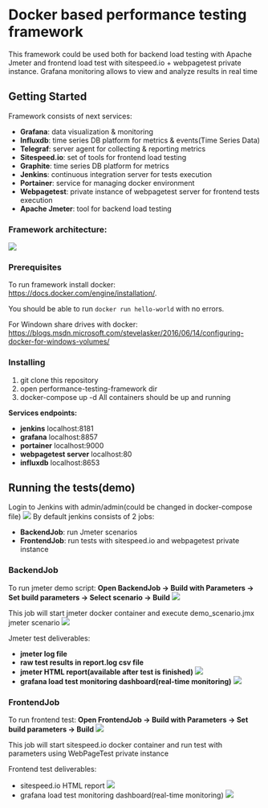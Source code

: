 # Docker based performance testing framework

This framework could be used both for backend load testing with Apache Jmeter and frontend load test with sitespeed.io + webpagetest private instance.
Grafana monitoring allows to view and analyze results in real time

## Getting Started

Framework consists of next services:
- **Grafana**: data visualization & monitoring
- **Influxdb**: time series DB platform for metrics & events(Time Series Data)
- **Telegraf**: server agent for collecting & reporting metrics
- **Sitespeed.io**: set of tools for frontend load testing
- **Graphite**: time series DB platform for metrics
- **Jenkins**: continuous integration server for tests execution
- **Portainer**: service for managing docker environment
- **Webpagetest**: private instance of webpagetest server for frontend tests execution
- **Apache Jmeter**: tool for backend load testing


### Framework architecture:
![](https://github.com/serputko/performance-testing-framework/blob/master/docs/img/Framework%20structure.png)
	
### Prerequisites

To run framework install docker: https://docs.docker.com/engine/installation/.

You should be able to run ```docker run hello-world``` with no errors.

For Windown share drives with docker: https://blogs.msdn.microsoft.com/stevelasker/2016/06/14/configuring-docker-for-windows-volumes/

### Installing

1. git clone this repository
2. open performance-testing-framework dir
3. docker-compose up -d
All containers should be up and running

**Services endpoints:**
- **jenkins** localhost:8181
- **grafana** localhost:8857
- **portainer** localhost:9000
- **webpagetest server** localhost:80
- **influxdb** localhost:8653

## Running the tests(demo)

Login to Jenkins with admin/admin(could be changed in docker-compose file)
![](https://github.com/serputko/performance-testing-framework/blob/master/docs/img/jenkins_dashboard.png)
By default jenkins consists of 2 jobs:
- **BackendJob**: run Jmeter scenarios
- **FrontendJob**: run tests with sitespeed.io and webpagetest private instance

### BackendJob
To run jmeter demo script: **Open BackendJob -> Build with Parameters -> Set build parameters -> Select scenario -> Build**
![](https://github.com/serputko/performance-testing-framework/blob/master/docs/img/jenkins_backendjob_run.png)

This job will start jmeter docker container and execute demo_scenario.jmx jmeter scenario
![](https://github.com/serputko/performance-testing-framework/blob/master/docs/img/jmeter_demo_scenario.png)

Jmeter test deliverables:
- **jmeter log file**
- **raw test results in report.log csv file**
- **jmeter HTML report(available after test is finished)** ![](https://github.com/serputko/performance-testing-framework/blob/master/docs/img/jenkins_backendjob_jmeter_html_report.png )
- **grafana load test monitoring dashboard(real-time monitoring)** ![](https://github.com/serputko/performance-testing-framework/blob/master/docs/img/grafana_load_test_dashboard.png)

### FrontendJob
To run frontend test: **Open FrontendJob -> Build with Parameters -> Set build parameters -> Build**
![](https://github.com/serputko/performance-testing-framework/blob/master/docs/img/jenkins_frontendjob_run.png)

This job will start sitespeed.io docker container and run test with parameters using WebPageTest private instance 

Frontend test deliverables:
- sitespeed.io HTML report
![](https://github.com/serputko/performance-testing-framework/blob/master/docs/img/jenkins_frontendjob_sitespeed_html_report.png)
- grafana load test monitoring dashboard(real-time monitoring)
![](https://github.com/serputko/performance-testing-framework/blob/master/docs/img/jenkins_frontendjob_webpagetest_html_report.png)
